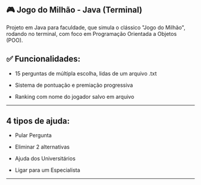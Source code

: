 ## 🎮 Jogo do Milhão - Java (Terminal)
Projeto em Java para faculdade, que simula o clássico "Jogo do Milhão", rodando no terminal, com foco em Programação Orientada a Objetos (POO).

## ✅ Funcionalidades:
- 15 perguntas de múltipla escolha, lidas de um arquivo .txt

- Sistema de pontuação e premiação progressiva

- Ranking com nome do jogador salvo em arquivo

---
## 4 tipos de ajuda:
- Pular Pergunta

- Eliminar 2 alternativas

- Ajuda dos Universitários

- Ligar para um Especialista
---

